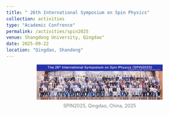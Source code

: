 ```yaml
---
title: " 26th International Symposium on Spin Physics"
collection: activities
type: "Academic Confrence"
permalink: /activities/spin2025
venue: Shangdong University, Qingdao"
date: 2025-09-22
location: "Qingdao, Shandong"
---
```


<figure style="text-align:center;">
<img src="/images/spin2025.png" 
     alt="SPIN2025, Qingdao" 
     style="width:80%; max-width:900px;"/>
<figcaption style="text-align: center; font-size: 0.9em; color: gray; margin-top: 0.5em;">SPIN2025, Qingdao, China, 2025</figcaption>
</figure>